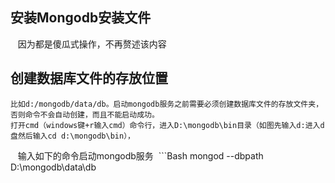 ## 安装Mongodb安装文件
    因为都是傻瓜式操作，不再赘述该内容
## 创建数据库文件的存放位置
    比如d:/mongodb/data/db。启动mongodb服务之前需要必须创建数据库文件的存放文件夹，否则命令不会自动创建，而且不能启动成功。
    打开cmd（windows键+r输入cmd）命令行，进入D:\mongodb\bin目录（如图先输入d:进入d盘然后输入cd d:\mongodb\bin），
    输入如下的命令启动mongodb服务
  ```Bash
  mongod --dbpath D:\mongodb\data\db
  ```
